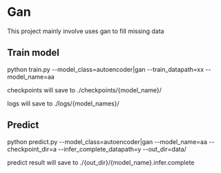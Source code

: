 # Gan

This project mainly involve uses gan to fill missing data

## Train model
python train.py --model_class=autoencoder|gan --train_datapath=xx --model_name=aa

checkpoints will save to ./checkpoints/{model_name}/

logs will save to ./logs/{model_names}/


## Predict
python predict.py --model_class=autoencoder|gan --model_name=aa --checkpoint_dir=a --infer_complete_datapath=y --out_dir=data/

predict result will save to ./{out_dir}/{model_name}.infer.complete



